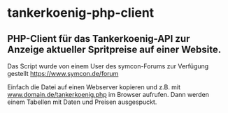 # tankerkoenig-php-client
## PHP-Client für das Tankerkoenig-API zur Anzeige aktueller Spritpreise  auf einer Website.

Das Script wurde von einem User des symcon-Forums zur Verfügung gestellt https://www.symcon.de/forum

Einfach die Datei auf einen Webserver kopieren und z.B. mit www.domain.de/tankerkoenig.php im Browser aufrufen. Dann werden einem Tabellen mit Daten und Preisen ausgespuckt.

 
